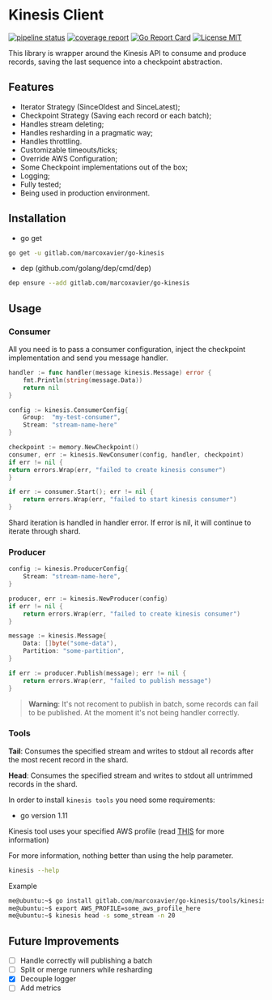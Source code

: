 # Kinesis Client

[![pipeline status](https://gitlab.com/marcoxavier/go-kinesis/badges/master/pipeline.svg)](https://gitlab.com/marcoxavier/go-kinesis/commits/master) [![coverage report](https://gitlab.com/marcoxavier/go-kinesis/badges/master/coverage.svg)](https://gitlab.com/marcoxavier/go-kinesis/commits/master) [![Go Report Card](https://goreportcard.com/badge/gitlab.com/marcoxavier/go-kinesis)](https://goreportcard.com/report/gitlab.com/marcoxavier/go-kinesis) [![License MIT](https://img.shields.io/badge/License-MIT-brightgreen.svg)](https://img.shields.io/badge/License-MIT-brightgreen.svg)

This library is wrapper around the Kinesis API to consume and produce records, saving the last sequence into a checkpoint abstraction.

## Features

* Iterator Strategy (SinceOldest and SinceLatest);
* Checkpoint Strategy (Saving each record or each batch);
* Handles stream deleting;
* Handles resharding in a pragmatic way;
* Handles throttling.
* Customizable timeouts/ticks;
* Override AWS Configuration;
* Some Checkpoint implementations out of the box;
* Logging;
* Fully tested;
* Being used in production environment.


## Installation

* go get
```bash
go get -u gitlab.com/marcoxavier/go-kinesis
```

* dep (github.com/golang/dep/cmd/dep)
```bash
dep ensure --add gitlab.com/marcoxavier/go-kinesis
```

## Usage

### Consumer

All you need is to pass a consumer configuration, inject the checkpoint implementation and send you message handler.

```go
handler := func handler(message kinesis.Message) error {
	fmt.Println(string(message.Data))
	return nil
}

config := kinesis.ConsumerConfig{
    Group:  "my-test-consumer",
    Stream: "stream-name-here"
}

checkpoint := memory.NewCheckpoint()
consumer, err := kinesis.NewConsumer(config, handler, checkpoint)
if err != nil {
return errors.Wrap(err, "failed to create kinesis consumer")
}

if err := consumer.Start(); err != nil {
    return errors.Wrap(err, "failed to start kinesis consumer")
}
```

Shard iteration is handled in handler error.
If error is nil, it will continue to iterate through shard.

### Producer

```go
config := kinesis.ProducerConfig{
    Stream: "stream-name-here",
}

producer, err := kinesis.NewProducer(config)
if err != nil {
    return errors.Wrap(err, "failed to create kinesis consumer")
}

message := kinesis.Message{
    Data: []byte("some-data"), 
    Partition: "some-partition",
}

if err := producer.Publish(message); err != nil {
    return errors.Wrap(err, "failed to publish message")
}
```

> __Warning__: It's not recoment to publish in batch, some records can fail to be published.
> At the moment it's not being handler correctly.

### Tools

__Tail__:  Consumes the specified stream and writes to stdout all records after the most recent record in the shard.

__Head__: Consumes the specified stream and writes to stdout all untrimmed records in the shard.

In order to install `kinesis tools` you need some requirements:
* go version 1.11

Kinesis tool uses your specified AWS profile (read [THIS](https://docs.aws.amazon.com/cli/latest/userguide/cli-chap-configure.html) for more information)

For more information, nothing better than using the help parameter.
```bash
kinesis --help
```

Example
```bash
me@ubuntu:~$ go install gitlab.com/marcoxavier/go-kinesis/tools/kinesis
me@ubuntu:~$ export AWS_PROFILE=some_aws_profile_here
me@ubuntu:~$ kinesis head -s some_stream -n 20
```


## Future Improvements

- [ ] Handle correctly will publishing a batch
- [ ] Split or merge runners while resharding
- [x] Decouple logger
- [ ] Add metrics